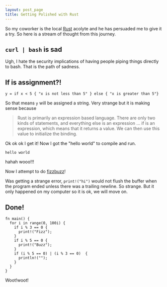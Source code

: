 ```yaml
---
layout: post_page
title: Getting Polished with Rust
---
```


So my coworker is the local [Rust](http://www.rust-lang.org/) acolyte and he has persuaded me to give it a try. So here is a stream of thought from this journey.

## `curl | bash` is sad

Ugh, I hate the security implications of having people piping things directly to bash. That is the path of sadness.

## If is assignment?!

    y = if x < 5 { "x is not less than 5" } else { "x is greater than 5"}


So that means `y` will be assigned a string. Very strange but it is making sense
because

> Rust is primarily an expression based language. There are only two kinds of
> statements, and everything else is an expression ...  if is an expression,
> which means that it returns a value. We can then use this value to initialize
> the binding.


Ok ok ok I get it! Now I got the "hello world" to compile and run.

    hello world

hahah wooo!!!

Now I attempt to do [fizzbuzz](http://c2.com/cgi/wiki?FizzBuzzTest)!

Was getting a strange error, `print!("hi")` would not flush the buffer when the
program ended unless there was a trailing newline. So strange. But it only happened
on my computer so it is ok, we will move on.

## Done!

    fn main() {
      for i in range(0, 100i) {
        if i % 3 == 0 {
          print!("Fizz");
        }
        if i % 5 == 0 {
          print!("Buzz");
        }
        if (i % 5 == 0) | (i % 3 == 0)  {
          println!("");
        }
      }
    }


Woot!woot!


